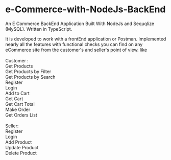 # e-Commerce-with-NodeJs-BackEnd
An E Commerce BackEnd Application Built With NodeJs and Sequqlize (MySQL). Written in TypeScript.

It is developed to work with a frontEnd application or Postman. Implemented nearly all the features with functional checks you can find on any eCommerce site from the customer's and seller's point of view. like
<br /><br />Customer :<br />
	Get Products<br />
	Get Products by Filter<br />
	Get Products by Search<br />
	Register<br />
	Login<br />
	Add to Cart<br />
	Get Cart<br />
	Get Cart Total<br />
	Make Order<br />
	Get Orders List<br /><br />
Seller:<br />
	Register<br />
	Login<br />
	Add Product<br />
	Update Product<br />
	Delete Product<br />
	
